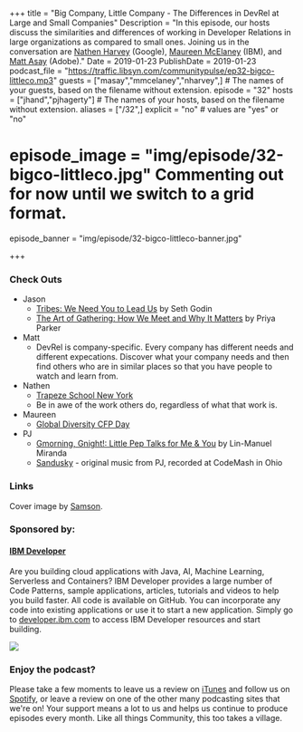 +++
title = "Big Company, Little Company - The Differences in DevRel at Large and Small Companies"
Description = "In this episode, our hosts discuss the similarities and differences of working in Developer Relations in large organizations as compared to small ones. Joining us in the conversation are [Nathen Harvey](https://twitter.com/nathenharvey) (Google), [Maureen McElaney](https://twitter.com/Mo_Mack) (IBM), and [Matt Asay](https://twitter.com/mjasay) (Adobe)."
Date = 2019-01-23
PublishDate = 2019-01-23
podcast_file = "https://traffic.libsyn.com/communitypulse/ep32-bigco-littleco.mp3"
guests = ["masay","mmcelaney","nharvey",] # The names of your guests, based on the filename without extension.
episode = "32"
hosts = ["jhand","pjhagerty"] # The names of your hosts, based on the filename without extension.
aliases = ["/32",]
explicit = "no" # values are "yes" or "no"
# episode_image = "img/episode/32-bigco-littleco.jpg" Commenting out for now until we switch to a grid format.
episode_banner = "img/episode/32-bigco-littleco-banner.jpg"

+++
### Check Outs

* Jason
  * [Tribes: We Need You to Lead Us](https://amzn.to/2RYWs4f) by Seth Godin
  * [The Art of Gathering: How We Meet and Why It Matters](https://amzn.to/2S5wAUf) by Priya Parker
* Matt
  * DevRel is company-specific. Every company has different needs and different expecations. Discover what your company needs and then find others who are in similar places so that you have people to watch and learn from.
* Nathen
  * [Trapeze School New York](https://washingtondc.trapezeschool.com/)
  * Be in awe of the work others do, regardless of what that work is.
* Maureen
  * [Global Diversity CFP Day]( https://www.globaldiversitycfpday.com/)
* PJ
  * [Gmorning, Gnight!: Little Pep Talks for Me & You](https://amzn.to/2TaMTMS) by Lin-Manuel Miranda
  * [Sandusky](https://soundcloud.com/single-serving-friends/sandusky) - original music from PJ, recorded at CodeMash in Ohio

### Links
Cover image by [Samson](https://unsplash.com/@samsonyyc).

### Sponsored by:
#### **[IBM Developer](https://developer.ibm.com/)**

Are you building cloud applications with Java, AI, Machine Learning, Serverless and Containers? IBM Developer provides a large number of Code Patterns, sample applications, articles, tutorials and videos to help you build faster. All code is available on GitHub. You can incorporate any code into existing applications or use it to start a new application. Simply go to [developer.ibm.com](https://developer.ibm.com) to access IBM Developer resources and start building.

![](https://pbs.twimg.com/profile_images/1034839332605972480/9xT-TdbW_400x400.jpg)

### Enjoy the podcast?
Please take a few moments to leave us a review on [iTunes](https://itunes.apple.com/us/podcast/community-pulse/id1218368182?mt=2) and follow us on [Spotify](https://open.spotify.com/show/3I7g5WfMSgpWu38zZMjet?si=565TMb81SaWwrJYbAIeOxQ), or leave a review on one of the other many podcasting sites that we're on! Your support means a lot to us and helps us continue to produce episodes every month. Like all things Community, this too takes a village.
